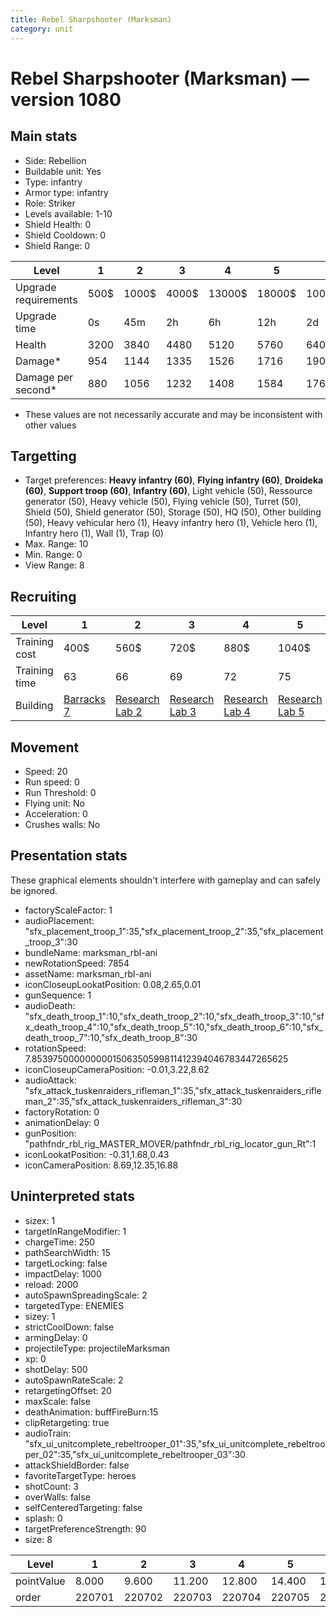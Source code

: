 ```yaml
---
title: Rebel Sharpshooter (Marksman)
category: unit
---
```


# Rebel Sharpshooter (Marksman) — version 1080

## Main stats

  * Side: Rebellion
  * Buildable unit: Yes
  * Type: infantry
  * Armor type: infantry
  * Role: Striker
  * Levels available: 1-10
  * Shield Health: 0
  * Shield Cooldown: 0
  * Shield Range: 0

|Level               |1   |2    |3    |4     |5     |6      |7      |8      |9       |10      |
|--------------------|----|-----|-----|------|------|-------|-------|-------|--------|--------|
|Upgrade requirements|500$|1000$|4000$|13000$|18000$|100000$|175000$|340000$|1000000$|2000000$|
|Upgrade time        |0s  |45m  |2h   |6h    |12h   |2d     |3d     |5d     |1w      |1w3d    |
|Health              |3200|3840 |4480 |5120  |5760  |6400   |7040   |7680   |8320    |9600    |
|Damage*             |954 |1144 |1335 |1526  |1716  |1907   |2098   |2288   |2479    |2860    |
|Damage per second*  |880 |1056 |1232 |1408  |1584  |1760   |1936   |2112   |2288    |2640    |

* These values are not necessarily accurate and may be inconsistent with other values

## Targetting

  * Target preferences: **Heavy infantry (60)**, **Flying infantry (60)**, **Droideka (60)**, **Support troop (60)**, **Infantry (60)**, Light vehicle (50), Ressource generator (50), Heavy vehicle (50), Flying vehicle (50), Turret (50), Shield (50), Shield generator (50), Storage (50), HQ (50), Other building (50), Heavy vehicular hero (1), Heavy infantry hero (1), Vehicle hero (1), Infantry hero (1), Wall (1), Trap (0)
  * Max. Range: 10
  * Min. Range: 0
  * View Range: 8

## Recruiting

|Level        |1                               |2                                     |3                                     |4                                     |5                                     |6                                     |7                                     |8                                     |9                                     |10                                     |
|-------------|--------------------------------|--------------------------------------|--------------------------------------|--------------------------------------|--------------------------------------|--------------------------------------|--------------------------------------|--------------------------------------|--------------------------------------|---------------------------------------|
|Training cost|400$                            |560$                                  |720$                                  |880$                                  |1040$                                 |1200$                                 |1360$                                 |1600$                                 |1680$                                 |1840$                                  |
|Training time|63                              |66                                    |69                                    |72                                    |75                                    |78                                    |81                                    |224                                   |232                                   |240                                    |
|Building     |[Barracks 7](rebelBarracks.html)|[Research Lab 2](rebelOffenseLab.html)|[Research Lab 3](rebelOffenseLab.html)|[Research Lab 4](rebelOffenseLab.html)|[Research Lab 5](rebelOffenseLab.html)|[Research Lab 6](rebelOffenseLab.html)|[Research Lab 7](rebelOffenseLab.html)|[Research Lab 8](rebelOffenseLab.html)|[Research Lab 9](rebelOffenseLab.html)|[Research Lab 10](rebelOffenseLab.html)|

## Movement

  * Speed: 20
  * Run speed: 0
  * Run Threshold: 0
  * Flying unit: No
  * Acceleration: 0
  * Crushes walls: No

## Presentation stats

These graphical elements shouldn't interfere with gameplay and can safely be ignored.

  * factoryScaleFactor: 1
  * audioPlacement: "sfx_placement_troop_1":35,"sfx_placement_troop_2":35,"sfx_placement_troop_3":30
  * bundleName: marksman_rbl-ani
  * newRotationSpeed: 7854
  * assetName: marksman_rbl-ani
  * iconCloseupLookatPosition: 0.08,2.65,0.01
  * gunSequence: 1
  * audioDeath: "sfx_death_troop_1":10,"sfx_death_troop_2":10,"sfx_death_troop_3":10,"sfx_death_troop_4":10,"sfx_death_troop_5":10,"sfx_death_troop_6":10,"sfx_death_troop_7":10,"sfx_death_troop_8":30
  * rotationSpeed: 7.8539750000000001506350599811412394046783447265625
  * iconCloseupCameraPosition: -0.01,3.22,8.62
  * audioAttack: "sfx_attack_tuskenraiders_rifleman_1":35,"sfx_attack_tuskenraiders_rifleman_2":35,"sfx_attack_tuskenraiders_rifleman_3":30
  * factoryRotation: 0
  * animationDelay: 0
  * gunPosition: "pathfndr_rbl_rig_MASTER_MOVER/pathfndr_rbl_rig_locator_gun_Rt":1
  * iconLookatPosition: -0.31,1.68,0.43
  * iconCameraPosition: 8.69,12.35,16.88

## Uninterpreted stats

  * sizex: 1
  * targetInRangeModifier: 1
  * chargeTime: 250
  * pathSearchWidth: 15
  * targetLocking: false
  * impactDelay: 1000
  * reload: 2000
  * autoSpawnSpreadingScale: 2
  * targetedType: ENEMIES
  * sizey: 1
  * strictCoolDown: false
  * armingDelay: 0
  * projectileType: projectileMarksman
  * xp: 0
  * shotDelay: 500
  * autoSpawnRateScale: 2
  * retargetingOffset: 20
  * maxScale: false
  * deathAnimation: buffFireBurn:15
  * clipRetargeting: true
  * audioTrain: "sfx_ui_unitcomplete_rebeltrooper_01":35,"sfx_ui_unitcomplete_rebeltrooper_02":35,"sfx_ui_unitcomplete_rebeltrooper_03":30
  * attackShieldBorder: false
  * favoriteTargetType: heroes
  * shotCount: 3
  * overWalls: false
  * selfCenteredTargeting: false
  * splash: 0
  * targetPreferenceStrength: 90
  * size: 8

|Level     |1     |2     |3     |4     |5     |6     |7     |8     |9     |10    |
|----------|------|------|------|------|------|------|------|------|------|------|
|pointValue|8.000 |9.600 |11.200|12.800|14.400|16.000|17.600|19.200|20.800|24.000|
|order     |220701|220702|220703|220704|220705|220706|220707|220708|220709|220710|

